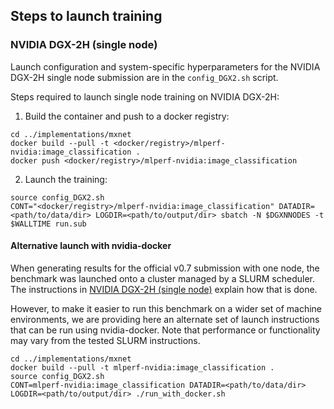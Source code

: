## Steps to launch training

### NVIDIA DGX-2H (single node)

Launch configuration and system-specific hyperparameters for the NVIDIA DGX-2H
single node submission are in the `config_DGX2.sh` script.

Steps required to launch single node training on NVIDIA DGX-2H:

1. Build the container and push to a docker registry:

```
cd ../implementations/mxnet
docker build --pull -t <docker/registry>/mlperf-nvidia:image_classification .
docker push <docker/registry>/mlperf-nvidia:image_classification
```

2. Launch the training:

```
source config_DGX2.sh
CONT="<docker/registry>/mlperf-nvidia:image_classification" DATADIR=<path/to/data/dir> LOGDIR=<path/to/output/dir> sbatch -N $DGXNNODES -t $WALLTIME run.sub
```

#### Alternative launch with nvidia-docker

When generating results for the official v0.7 submission with one node, the
benchmark was launched onto a cluster managed by a SLURM scheduler. The
instructions in [NVIDIA DGX-2H (single node)](#nvidia-dgx-2h-single-node) explain
how that is done.

However, to make it easier to run this benchmark on a wider set of machine
environments, we are providing here an alternate set of launch instructions
that can be run using nvidia-docker. Note that performance or functionality may
vary from the tested SLURM instructions.

```
cd ../implementations/mxnet
docker build --pull -t mlperf-nvidia:image_classification .
source config_DGX2.sh
CONT=mlperf-nvidia:image_classification DATADIR=<path/to/data/dir> LOGDIR=<path/to/output/dir> ./run_with_docker.sh
```
